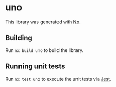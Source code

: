 # uno

This library was generated with [Nx](https://nx.dev).

## Building

Run `nx build uno` to build the library.

## Running unit tests

Run `nx test uno` to execute the unit tests via [Jest](https://jestjs.io).
